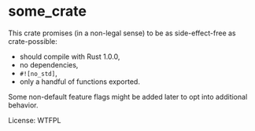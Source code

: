 # some_crate

This crate promises (in a non-legal sense) to be as side-effect-free as crate-possible:

- should compile with Rust 1.0.0,
- no dependencies,
- `#![no_std]`,
- only a handful of functions exported.

Some non-default feature flags might be added later to opt into additional behavior.


License: WTFPL
